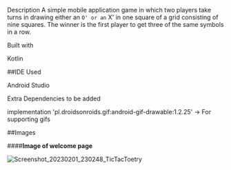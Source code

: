 Description
A simple mobile application game in which two players take turns in drawing either an ` O' or an ` X' in one square of a grid consisting of nine squares. The winner is the first player to get three of the same symbols in a row.

Built with

Kotlin

##IDE Used

Android Studio

Extra Dependencies to be added

implementation 'pl.droidsonroids.gif:android-gif-drawable:1.2.25' -> For supporting gifs

##Images

####**Image of welcome page**

![Screenshot_20230201_230248_TicTacToetry](https://user-images.githubusercontent.com/88131508/216124620-5344bd01-bb96-41ea-8fc3-92362c5fd338.jpg)

